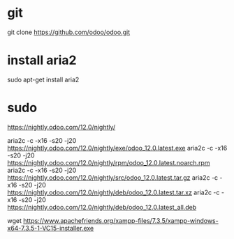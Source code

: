 # git
git clone https://github.com/odoo/odoo.git

# install aria2
sudo apt-get install aria2

# sudo
https://nightly.odoo.com/12.0/nightly/

aria2c -c -x16 -s20 -j20 https://nightly.odoo.com/12.0/nightly/exe/odoo_12.0.latest.exe
aria2c -c -x16 -s20 -j20 https://nightly.odoo.com/12.0/nightly/rpm/odoo_12.0.latest.noarch.rpm
aria2c -c -x16 -s20 -j20 https://nightly.odoo.com/12.0/nightly/src/odoo_12.0.latest.tar.gz
aria2c -c -x16 -s20 -j20 https://nightly.odoo.com/12.0/nightly/deb/odoo_12.0.latest.tar.xz
aria2c -c -x16 -s20 -j20 https://nightly.odoo.com/12.0/nightly/deb/odoo_12.0.latest_all.deb

wget https://www.apachefriends.org/xampp-files/7.3.5/xampp-windows-x64-7.3.5-1-VC15-installer.exe